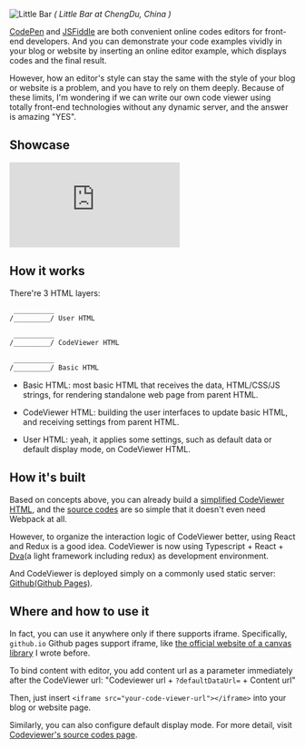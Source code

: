 ![Little Bar](https://terry-su.github.io/BlogCDN/images/photo/little-bar.jpg)
*( Little Bar at ChengDu, China )*


[CodePen](https://codepen.io) and [JSFiddle](https://jsfiddle.net/) are both convenient online codes editors for front-end developers. And you can demonstrate your code examples vividly in your blog or website by inserting an online editor example, which displays codes and the final result.  


However, how an editor's style can stay the same with the style of your blog or website is a problem, and you have to rely on them deeply. Because of these limits, I'm wondering if we can write our own code viewer using totally front-end technologies without any dynamic server, and the answer is amazing "YES".



## Showcase
<iframe src="https://terry-su.github.io/CDN/CodeViewer/index.html?defaultDataUrl=https://terry-su.github.io/CDN/CodeViewer/examples/hello.js" frameborder="0"></iframe>



## How it works
There're 3 HTML layers:
```css
 __________
/_________/ User HTML

 __________
/_________/ CodeViewer HTML

 __________
/_________/ Basic HTML
```
* Basic HTML: most basic HTML that receives the data, HTML/CSS/JS strings, for rendering standalone web page from parent HTML.


* CodeViewer HTML: building the user interfaces to update basic HTML, and receiving settings from parent HTML.


* User HTML: yeah, it applies some settings, such as default data or default display mode, on CodeViewer HTML.



## How it's built
Based on concepts above, you can already build a [simplified CodeViewer HTML](https://terry-su.github.io/CDN/CodeViewer/basicVersion/index.html), and the [source codes](https://github.com/Terry-Su/CDN/tree/master/CodeViewer/basicVersion) are so simple that it doesn't even need Webpack at all.   

However, to organize the interaction logic of CodeViewer better, using React and Redux is a good idea. CodeViewer is now using Typescript + React + [Dva](https://github.com/dvajs/dva)(a light framework including redux) as development environment.     

And CodeViewer is deployed simply on a commonly used static server: [Github(Github Pages)](https://pages.github.com/).



## Where and how to use it
In fact, you can use it anywhere only if there supports iframe. Specifically, `github.io` Github pages support iframe, like [the official website of a canvas library](https://drawjs.github.io) I wrote before.   

To bind content with editor, you add content url as a parameter immediately after the CodeViewer url:   "Codeviewer url + `?defaultDataUrl=` + Content url"

Then, just insert `<iframe src="your-code-viewer-url"></iframe>` into your blog or website page.  


Similarly, you can also configure default display mode. For more detail, visit [Codeviewer's source codes page](https://github.com/Terry-Su/CodeViewer). 